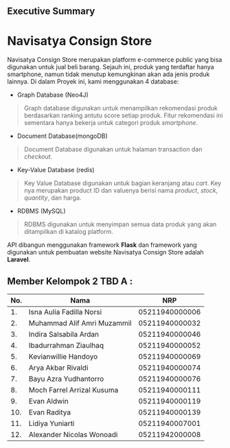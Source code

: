 ## Executive Summary

<!--

**Here are some ideas to get you started:**

🙋‍♀️ A short introduction - what is your organization all about?
🌈 Contribution guidelines - how can the community get involved?
👩‍💻 Useful resources - where can the community find your docs? Is there anything else the community should know?
🍿 Fun facts - what does your team eat for breakfast?
🧙 Remember, you can do mighty things with the power of [Markdown](https://docs.github.com/github/writing-on-github/getting-started-with-writing-and-formatting-on-github/basic-writing-and-formatting-syntax)
-->
# Navisatya Consign Store

Navisatya Consign Store merupakan platform e-commerce public yang bisa digunakan untuk jual beli barang. Sejauh ini, produk yang terdaftar hanya smartphone, namun tidak menutup kemungkinan akan ada jenis produk lainnya.
Di dalam Proyek ini, kami menggunakan 4 database:

- Graph Database (Neo4J)
 > Graph database digunakan untuk menampilkan rekomendasi produk berdasarkan ranking antutu score setiap produk. Fitur rekomendasi ini sementara hanya bekerja untuk categori produk *smartphone*.
 
- Document Database(mongoDB)
 > Document Database digunakan untuk halaman transaction dan *checkout*.
 
- Key-Value Database (redis)
 > Key Value Database digunakan untuk bagian keranjang atau *cart*. Key nya merupakan product ID dan valuenya berisi nama *product*, *stock*, *quantity*, dan harga.
 
- RDBMS (MySQL)
 > RDBMS digunakan untuk menyimpan semua data produk yang akan ditampilkan di katalog platform.

API dibangun menggunakan framework **Flask** dan framework yang digunakan untuk pembuatan website Navisatya Consign Store adalah **Laravel**.



## Member Kelompok 2 TBD A :
|No.|Nama|NRP|
|--|--------------------------|-----------------|
|1.| Isna Aulia Fadilla Norsi | 05211940000006
|2.| Muhammad Alif Amri Muzammil | 05211940000032
|3.| Indira Salsabila Ardan | 05211940000046
|4.| Ibadurrahman Ziaulhaq | 05211940000052
|5.| Kevianwillie Handoyo | 05211940000069
|6.| Arya Akbar Rivaldi | 05211940000074
|7.| Bayu Azra Yudhantorro | 05211940000076
|8.| Moch Farrel Arrizal Kusuma | 05211940000111
|9.| Evan Aldwin | 05211940000119
|10.| Evan Raditya | 05211940000139
|11.| Lidiya Yuniarti | 05211940007001
|12.| Alexander Nicolas Wonoadi | 05211942000008
